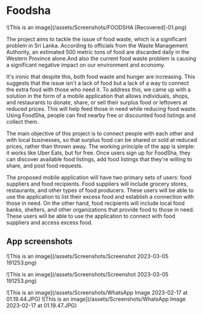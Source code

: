 # Foodsha

![This is an image](/assets/Screenshots/FOODSHA [Recovered]-01.png)

The project aims to tackle the issue of food waste, which is a significant problem in Sri Lanka. According to officials from the Waste Management Authority, an estimated 500 metric tons of food are discarded daily in the Western Province alone.And also the current food waste problem is causing a significant negative impact on our environment and economy. 

It's ironic that despite this, both food waste and hunger are increasing. This suggests that the issue isn't a lack of food but a lack of a way to connect the extra food with those who need it. To address this, we came up with a solution in the form of a mobile application that allows individuals, shops, and restaurants to donate, share, or sell their surplus food or leftovers at reduced prices. This will help feed those in need while reducing food waste. Using FoodSha, people can find nearby free or discounted food listings and collect them. 

The main objective of this project is to connect people with each other and with local businesses, so that surplus food can be shared or sold at reduced prices, rather than thrown away. The working principle of the app is simple: it works like Uber Eats, but for free. Once users sign up for FoodSha, they can discover available food listings, add food listings that they're willing to share, and post food requests.

The proposed mobile application will have two primary sets of users: food suppliers and food recipients. 
Food suppliers will include grocery stores, restaurants, and other types of food producers. These users 
will be able to use the application to list their excess food and establish a connection with those in need. 
On the other hand, food recipients will include local food banks, shelters, and other organizations that 
provide food to those in need. These users will be able to use the application to connect with food 
suppliers and access excess food.

## App screenshots

![This is an image](/assets/Screenshots/Screenshot 2023-03-05 191253.png)

![This is an image](/assets/Screenshots/Screenshot 2023-03-05 191253.png)

![This is an image](/assets/Screenshots/WhatsApp Image 2023-02-17 at 01.19.44.JPG)
![This is an image](/assets/Screenshots/WhatsApp Image 2023-02-17 at 01.19.47.JPG)
